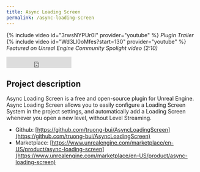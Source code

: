 ```yaml
---
title: Async Loading Screen
permalink: /async-loading-screen
---
```

{% include video id="3rwsNYPUr0I" provider="youtube" %}
*Plugin Trailer*
{% include video id="Wd3Ll0oMfes?start=130" provider="youtube" %}
*Featured on Unreal Engine Community Spolight video (2:10)*

<!---
<> {% include figure image_path="/assets/images/unreal/async-loading-screen-weekly-spotlights-cropped.png" alt="" caption="Featured on Epic Games Launcher \| Unreal Engine Homepage" %}
-->

<iframe src="https://ghbtns.com/github-btn.html?user=truong-bui&repo=AsyncLoadingScreen&type=star&count=true&size=large" frameborder="0" scrolling="0" width="170" height="30" title="GitHub"></iframe>

<h2>Project description</h2>

Async Loading Screen is a free and open-source plugin for Unreal Engine. Async Loading Screen allows you to easily configure a Loading Screen System in the project settings, and automatically add a Loading Screen whenever you open a new level, without Level Streaming. 

- Github: [https://github.com/truong-bui/AsyncLoadingScreen](https://github.com/truong-bui/AsyncLoadingScreen)
- Marketplace: [https://www.unrealengine.com/marketplace/en-US/product/async-loading-screen](https://www.unrealengine.com/marketplace/en-US/product/async-loading-screen)
